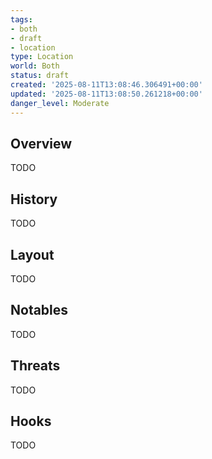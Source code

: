 ```yaml
---
tags:
- both
- draft
- location
type: Location
world: Both
status: draft
created: '2025-08-11T13:08:46.306491+00:00'
updated: '2025-08-11T13:08:50.261218+00:00'
danger_level: Moderate
---
```



## Overview

TODO
## History

TODO
## Layout

TODO
## Notables

TODO
## Threats

TODO
## Hooks

TODO
